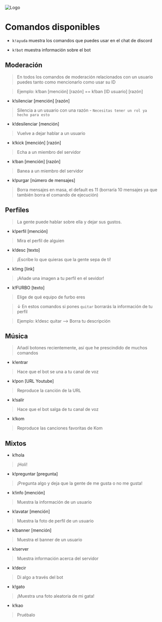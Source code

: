 ![Logo](https://media.discordapp.net/attachments/988332902456631359/999742188151914567/Kao_Bot_Banner_v1.png)

# Comandos disponibles

- `k!ayuda` muestra los comandos que puedes usar en el chat de discord

- `k!bot` muestra información sobre el bot

## Moderación

>En todos los comandos de moderación relacionados con un usuario puedes tanto como mencionarlo como usar su ID

>Ejemplo: k!ban [mención] [razón] == k!ban [ID usuario] [razón]

- k!silenciar [mención] [razón]
>Silencia a un usuario con una razón - `Necesitas tener un rol ya hecho para esto`

- k!desilenciar [mención]
>Vuelve a dejar hablar a un usuario

- k!kick [mención] [razón]
>Echa a un miembro del servidor

- k!ban [mención] [razón]
>Banea a un miembro del servidor

- k!purgar [número de mensajes]
>Borra mensajes en masa, el default es 11 (borraría 10 mensajes ya que también borra el comando de ejecución)

## Perfiles
>La gente puede hablar sobre ella y dejar sus gustos.

- k!perfil [mención]
>Mira el perfil de alguien

- k!desc [texto]
>¡Escribe lo que quieras que la gente sepa de tí!

- k!img [link]
>¡Añade una imagen a tu perfil en el sevidor!

- k!FURBO [texto]
>Elige de qué equipo de furbo eres

>↓ En estos comandos si pones `quitar` borrarás la información de tu perfil

>Ejemplo: k!desc quitar --> Borra tu descripción

## Música
>Añadí botones recientemente, así que he prescindido de muchos comandos

- k!entrar
>Hace que el bot se una a tu canal de voz

- k!pon [URL Youtube]
>Reproduce la canción de la URL

- k!salir
>Hace que el bot salga de tu canal de voz

- k!kom
>Reproduce las canciones favoritas de Kom

## Mixtos
- k!hola
>¡Holi!

- k!preguntar [pregunta]
>¡Pregunta algo y deja que la gente de me gusta o no me gusta!

- k!info [mención]
>Muestra la información de un usuario

- k!avatar [mención]
>Muestra la foto de perfil de un usuario

- k!banner [mención]
>Muestra el banner de un usuario

- k!server
>Muestra información acerca del servidor

- k!decir
>Di algo a través del bot

- k!gato
>¡Muestra una foto aleatoria de mi gata!

- k!kao
>Pruébalo
